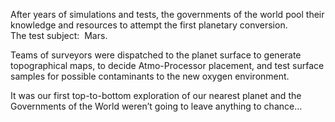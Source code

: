 After years of simulations and tests, the governments of the world pool their knowledge and resources to attempt the first planetary conversion.  
The test subject:  Mars.

Teams of surveyors were dispatched to the planet surface to generate topographical maps, to decide Atmo-Processor placement, and test surface samples for possible contaminants to the new oxygen environment.

It was our first top-to-bottom exploration of our nearest planet and the Governments of the World weren’t going to leave anything to chance…